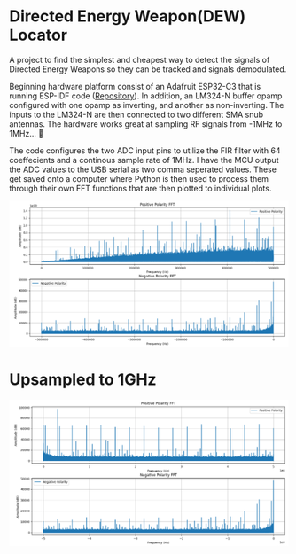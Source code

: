 # Directed Energy Weapon(DEW) Locator
A project to find the simplest and cheapest way to detect the signals of Directed Energy Weapons so they can be tracked and signals demodulated.

Beginning hardware platform consist of an Adafruit ESP32-C3 that is running ESP-IDF code (<a href="https://github.com/dustinlaroche/ESP32C3_Dual_Wifi">Repository</a>). In addition, an LM324-N buffer opamp configured with one opamp as inverting, and another as non-inverting. The inputs to the LM324-N are then connected to two different SMA snub antennas. The hardware works great at sampling RF signals from -1MHz to 1MHz...  :grimacing:

The code configures the two ADC input pins to utilize the FIR filter with 64 coeffecients and a continous sample rate of 1MHz. I have the MCU output the ADC values to the USB serial as two comma seperated values. These get saved onto a computer where Python is then used to process them through their own FFT functions that are then plotted to individual plots.

<img src="https://github.com/dustinlaroche/DEW-Locator/blob/main/Plots/Figure_1.png" />

<h1>Upsampled to 1GHz</h1>

<img src="https://github.com/dustinlaroche/DEW-Locator/blob/main/Plots/Python_1GHz_Plot.png" />
